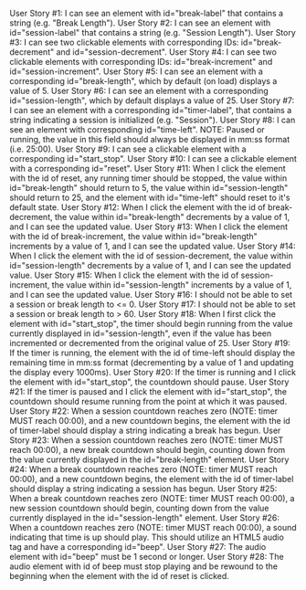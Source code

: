 User Story #1: I can see an element with id="break-label" that contains a string (e.g. "Break Length").
User Story #2: I can see an element with id="session-label" that contains a string (e.g. "Session Length").
User Story #3: I can see two clickable elements with corresponding IDs: id="break-decrement" and id="session-decrement".
User Story #4: I can see two clickable elements with corresponding IDs: id="break-increment" and id="session-increment".
User Story #5: I can see an element with a corresponding id="break-length", which by default (on load) displays a value of 5.
User Story #6: I can see an element with a corresponding id="session-length", which by default displays a value of 25.
User Story #7: I can see an element with a corresponding id="timer-label", that contains a string indicating a session is initialized (e.g. "Session").
User Story #8: I can see an element with corresponding id="time-left". NOTE: Paused or running, the value in this field should always be displayed in mm:ss format (i.e. 25:00).
User Story #9: I can see a clickable element with a corresponding id="start_stop".
User Story #10: I can see a clickable element with a corresponding id="reset".
User Story #11: When I click the element with the id of reset, any running timer should be stopped, the value within id="break-length" should return to 5, the value within id="session-length" should return to 25, and the element with id="time-left" should reset to it's default state.
User Story #12: When I click the element with the id of break-decrement, the value within id="break-length" decrements by a value of 1, and I can see the updated value.
User Story #13: When I click the element with the id of break-increment, the value within id="break-length" increments by a value of 1, and I can see the updated value.
User Story #14: When I click the element with the id of session-decrement, the value within id="session-length" decrements by a value of 1, and I can see the updated value.
User Story #15: When I click the element with the id of session-increment, the value within id="session-length" increments by a value of 1, and I can see the updated value.
User Story #16: I should not be able to set a session or break length to <= 0.
User Story #17: I should not be able to set a session or break length to > 60.
User Story #18: When I first click the element with id="start_stop", the timer should begin running from the value currently displayed in id="session-length", even if the value has been incremented or decremented from the original value of 25.
User Story #19: If the timer is running, the element with the id of time-left should display the remaining time in mm:ss format (decrementing by a value of 1 and updating the display every 1000ms).
User Story #20: If the timer is running and I click the element with id="start_stop", the countdown should pause.
User Story #21: If the timer is paused and I click the element with id="start_stop", the countdown should resume running from the point at which it was paused.
User Story #22: When a session countdown reaches zero (NOTE: timer MUST reach 00:00), and a new countdown begins, the element with the id of timer-label should display a string indicating a break has begun.
User Story #23: When a session countdown reaches zero (NOTE: timer MUST reach 00:00), a new break countdown should begin, counting down from the value currently displayed in the id="break-length" element.
User Story #24: When a break countdown reaches zero (NOTE: timer MUST reach 00:00), and a new countdown begins, the element with the id of timer-label should display a string indicating a session has begun.
User Story #25: When a break countdown reaches zero (NOTE: timer MUST reach 00:00), a new session countdown should begin, counting down from the value currently displayed in the id="session-length" element.
User Story #26: When a countdown reaches zero (NOTE: timer MUST reach 00:00), a sound indicating that time is up should play. This should utilize an HTML5 audio tag and have a corresponding id="beep".
User Story #27: The audio element with id="beep" must be 1 second or longer.
User Story #28: The audio element with id of beep must stop playing and be rewound to the beginning when the element with the id of reset is clicked.
